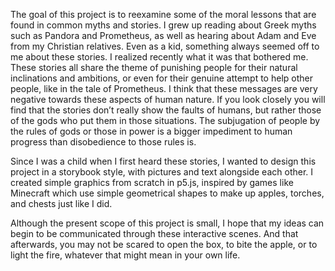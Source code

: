 The goal of this project is to reexamine some of the moral lessons that are found in common myths and stories. I grew up reading about Greek myths such as Pandora and Prometheus, as well as hearing about Adam and Eve from my Christian relatives. Even as a kid, something always seemed off to me about these stories. I realized recently what it was that bothered me. These stories all share the theme of punishing people for their natural inclinations and ambitions, or even for their genuine attempt to help other people, like in the tale of Prometheus. I think that these messages are very negative towards these aspects of human nature. If you look closely you will find that the stories don’t really show the faults of humans, but rather those of the gods who put them in those situations. The subjugation of people by the rules of gods or those in power is a bigger impediment to human progress than disobedience to those rules is.

Since I was a child when I first heard these stories, I wanted to design this project in a storybook style, with pictures and text alongside each other. I created simple graphics from scratch in p5.js, inspired by games like Minecraft which use simple geometrical shapes to make up apples, torches, and chests just like I did. 

Although the present scope of this project is small, I hope that my ideas can begin to be communicated through these interactive scenes. And that afterwards, you may not be scared to open the box, to bite the apple, or to light the fire, whatever that might mean in your own life.
